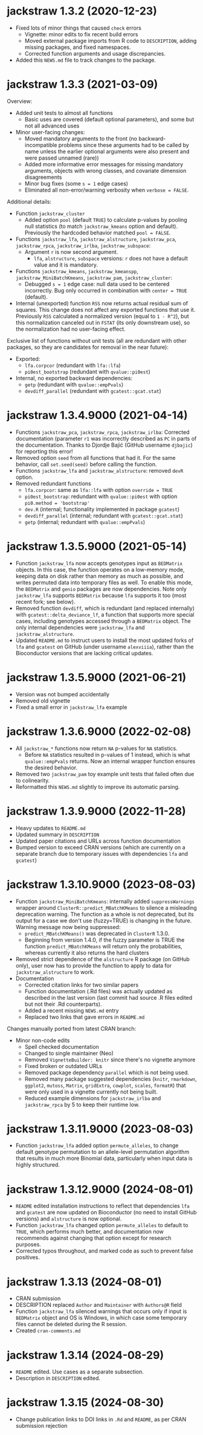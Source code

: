 # jackstraw 1.3.2 (2020-12-23)

* Fixed lots of minor things that caused `check` errors
  * Vignette: minor edits to fix recent build errors
  * Moved external package imports from R code to `DESCRIPTION`, adding missing packages, and fixed namespaces.
  * Corrected function arguments and usage discrepancies.
* Added this `NEWS.md` file to track changes to the package.

# jackstraw 1.3.3 (2021-03-09)

Overview:

- Added unit tests to almost all functions
  - Basic uses are covered (default optional parameters), and some but not all advanced uses
- Minor user-facing changes: 
  - Moved mandatory arguments to the front (no backward-incompatible problems since these arguments had to be called by name unless the earlier optional arguments were also present and were passed unnamed (rare))
  - Added more informative error messages for missing mandatory arguments, objects with wrong classes, and covariate dimension disagreements
  - Minor bug fixes (some `s = 1` edge cases)
  - Eliminated all non-error/warning verbosity when `verbose = FALSE`.

Additional details:

- Function `jackstraw_cluster`
  - Added option `pool` (default `TRUE`) to calculate p-values by pooling null statistics (to match `jackstraw_kmeans` option and default).  Previously the hardcoded behavior matched `pool = FALSE`.
- Functions `jackstraw_lfa`, `jackstraw_alstructure`, `jackstraw_pca`, `jackstraw_rpca`, `jackstraw_irlba`, `jackstraw_subspace`:
  - Argument `r` is now second argument.
    - `lfa`, `alstructure`, `subspace` versions: `r` does not have a default value and it is mandatory.
- Functions `jackstraw_kmeans`, `jackstraw_kmeanspp`, `jackstraw_MiniBatchKmeans`, `jackstraw_pam`, `jackstraw_cluster`:
  - Debugged `s = 1` edge case: null data used to be centered incorrectly.
    Bug only occurred in combination with `center = TRUE` (default).
- Internal (unexported) function `RSS` now returns actual residual sum of squares.  This change does not affect any exported functions that use it.  Previously `RSS` calculated a normalized version (equal to `1 - R^2`), but this normalization canceled out in `FSTAT` (its only downstream use), so the normalization had no user-facing effect.

Exclusive list of functions without unit tests (all are redundant with other packages, so they are candidates for removal in the near future):

- Exported: 
  - `lfa.corpcor` (redundant with `lfa::lfa`)
  - `pi0est_bootstrap` (redundant with `qvalue::pi0est`)
- Internal, no exported backward dependencies:
  - `getp` (redundant with `qvalue::empPvals`)
  - `devdiff_parallel` (redundant with `gcatest::gcat.stat`)

# jackstraw 1.3.4.9000 (2021-04-14)

- Functions `jackstraw_pca`, `jackstraw_rpca`, `jackstraw_irlba`:  Corrected documentation (parameter `r1` was incorrectly described as `PC` in parts of the documentation.  Thanks to Djordje Bajić (GitHub username `djbajic`) for reporting this error!
- Removed option `seed` from all functions that had it.  For the same behavior, call `set.seed(seed)` before calling the function.
- Functions `jackstraw_lfa` and `jackstraw_alstructure`: removed `devR` option.
- Removed redundant functions
  - `lfa.corpcor`: same as `lfa::lfa` with option `override = TRUE`
  - `pi0est_bootstrap`: redundant with `qvalue::pi0est` with option `pi0.method = 'bootstrap'`
  - `dev.R` (internal; functionality implemented in package `gcatest`)
  - `devdiff_parallel` (internal; redundant with `gcatest::gcat.stat`)
  - `getp` (internal; redundant with `qvalue::empPvals`)

# jackstraw 1.3.5.9000 (2021-05-14)

- Function `jackstraw_lfa` now accepts genotypes input as `BEDMatrix` objects.
  In this case, the function operates on a low-memory mode, keeping data on disk rather than memory as much as possible, and writes permuted data into temporary files as well.
  To enable this mode, the `BEDMatrix` and `genio` packages are now dependencies.
  Note only `jackstraw_lfa` supports `BEDMatrix` because `lfa` supports it too (most recent fork; see below).
- Removed function `devdiff`, which is redundant (and replaced internally) with `gcatest::delta_deviance_lf`, a function that supports more special cases, including genotypes accessed through a `BEDMatrix` object.
  The only internal dependencies were `jackstraw_lfa` and `jackstraw_alstructure`.
- Updated `README.md` to instruct users to install the most updated forks of `lfa` and `gcatest` on GitHub (under username `alexviiia`), rather than the Bioconductor versions that are lacking critical updates.

# jackstraw 1.3.5.9000 (2021-06-21)

- Version was not bumped accidentally
- Removed old vignette
- Fixed a small error in `jackstraw_lfa` example

# jackstraw 1.3.6.9000 (2022-02-08)

- All `jackstraw_*` functions now return `NA` p-values for `NA` statistics.
  - Before `NA` statistics resulted in p-values of 1 instead, which is what `qvalue::empPvals` returns.  Now an internal wrapper function ensures the desired behavior.
- Removed two `jackstraw_pam` toy example unit tests that failed often due to colinearity.
- Reformatted this `NEWS.md` slightly to improve its automatic parsing.

# jackstraw 1.3.9.9000 (2022-11-28)

- Heavy updates to `README.md`
- Updated summary in `DESCRIPTION`
- Updated paper citations and URLs across function documentation
- Bumped version to exceed CRAN versions (which are currently on a separate branch due to temporary issues with dependencies `lfa` and `gcatest`)

# jackstraw 1.3.10.9000 (2023-08-03)

- Function `jackstraw_MiniBatchKmeans`: internally added `suppressWarnings` wrapper around `ClusterR::predict_MBatchKMeans` to silence a misleading deprecation warning.  The function as a whole is not deprecated, but its output for a case we don't use (fuzzy=TRUE) is changing in the future.  Warning message now being suppressed:
  - `predict_MBatchKMeans()` was deprecated in `ClusterR` 1.3.0.
  - Beginning from version 1.4.0, if the fuzzy parameter is TRUE the function `predict_MBatchKMeans` will return only the probabilities, whereas currently it also returns the hard clusters
- Removed strict dependence of the `alstructure` R package (on GitHub only), user now has to provide the function to apply to data for `jackstraw_alstructure` to work.
- Documentation
  - Corrected citation links for two similar papers
  - Function documentation (.Rd files) was actually updated as described in the last version (last commit had source .R files edited but not their .Rd counterparts).
  - Added a recent missing `NEWS.md` entry
  - Replaced two links that gave errors in `README.md`

Changes manually ported from latest CRAN branch:

- Minor non-code edits
  - Spell checked documentation
  - Changed to single maintainer (Neo)
  - Removed `VignetteBuilder: knitr` since there's no vignette anymore
  - Fixed broken or outdated URLs
  - Removed package dependency `parallel` which is not being used.
  - Removed many package suggested dependencies (`knitr`, `rmarkdown`, `ggplot2`, `mutoss`, `Matrix`, `gridExtra`, `cowplot`, `scales`, `formatR`) that were only used in a vignette currently not being built.
  - Reduced example dimensions for `jackstraw_irlba` and `jackstraw_rpca` by 5 to keep their runtime low.

# jackstraw 1.3.11.9000 (2023-08-03)

- Function `jackstraw_lfa` added option `permute_alleles`, to change default genotype permutation to an allele-level permutation algorithm that results in much more Binomial data, particularly when input data is highly structured.

# jackstraw 1.3.12.9000 (2024-08-01)

- `README` edited installation instructions to reflect that dependencies `lfa` and `gcatest` are now updated on Bioconductor (no need to install GitHub versions) and `alstructure` is now optional.
- Function `jackstraw_lfa` changed option `permute_alleles` to default to `TRUE`, which performs much better, and documentation now recommends against changing that option except for research purposes.
- Corrected typos throughout, and marked code as such to prevent false positives.

# jackstraw 1.3.13 (2024-08-01)

- CRAN submission
- DESCRIPTION replaced `Author` and `Maintainer` with `Authors@R` field
- Function `jackstraw_lfa` silenced warnings that occurs only if input is `BEDMatrix` object and OS is Windows, in which case some temporary files cannot be deleted during the R session.
- Created `cran-comments.md`

# jackstraw 1.3.14 (2024-08-29)

- `README` edited. Use cases as a separate subsection.
- Description in `DESCRIPTION` edited.

# jackstraw 1.3.15 (2024-08-30)

- Change publication links to DOI links in `.Rd` and `README`, as per CRAN submission rejection